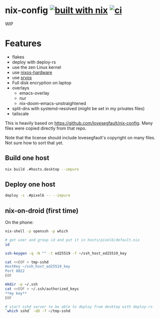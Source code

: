 # nix-config [![built with nix](https://builtwithnix.org/badge.svg)](https://builtwithnix.org) [![ci](https://github.com/bbigras/nix-config/actions/workflows/ci.yaml/badge.svg)](https://github.com/bbigras/nix-config/actions/workflows/ci.yaml)

WIP

# Features
- flakes
- deploy with deploy-rs
- use the zen Linux kernel
- use [nixos-hardware](https://github.com/NixOS/nixos-hardware)
- use [srvos](https://github.com/nix-community/srvos)
- Full disk encryption on laptop
- overlays
  - emacs-overlay
  - nur
  - nix-doom-emacs-unstraightened
- split-dns with systemd-resolved (might be set in my privates files)
- tailscale

This is heavily based on https://github.com/lovesegfault/nix-config. Many files were copied directly from that repo.

Note that the license should include lovesegfault's copyright on many files. Not sure how to sort that yet.

## Build one host

```sh
nix build .#hosts.desktop --impure
```

## Deploy one host

```sh
deploy -s .#pixel6 -- --impure
```

## nix-on-droid (first time)

On the phone:

```sh
nix-shell -p openssh -p which

# get user and group id and put it in hosts/pixel6/default.nix
id

ssh-keygen -q -N "" -t ed25519 -f ~/ssh_host_ed25519_key

cat <<EOF > tmp-sshd
HostKey ~/ssh_host_ed25519_key
Port 8022
EOF

mkdir -p ~/.ssh
cat <<EOF > ~/.ssh/authorized_keys
**my key**
EOF

# start sshd server to be able to deploy from desktop with deploy-rs
`which sshd` -dD -f ~/tmp-sshd
```
